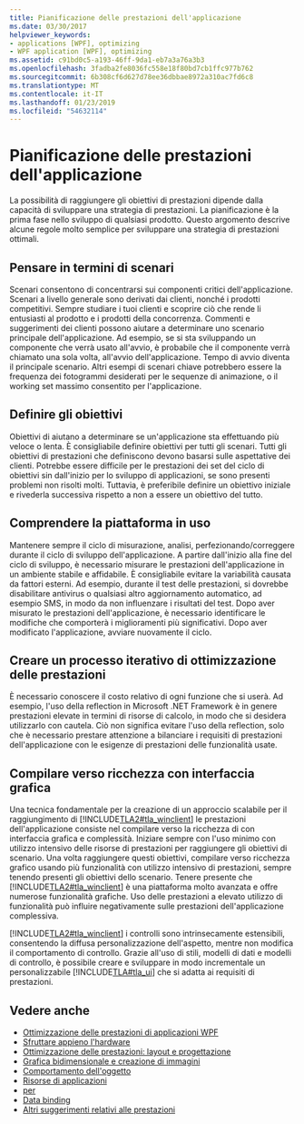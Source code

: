 ```yaml
---
title: Pianificazione delle prestazioni dell'applicazione
ms.date: 03/30/2017
helpviewer_keywords:
- applications [WPF], optimizing
- WPF application [WPF], optimizing
ms.assetid: c91bd0c5-a193-46ff-9da1-eb7a3a76a3b3
ms.openlocfilehash: 3fadba2fe8036fc558e18f80bd7cb1ffc977b762
ms.sourcegitcommit: 6b308cf6d627d78ee36dbbae8972a310ac7fd6c8
ms.translationtype: MT
ms.contentlocale: it-IT
ms.lasthandoff: 01/23/2019
ms.locfileid: "54632114"
---
```

# <a name="planning-for-application-performance"></a>Pianificazione delle prestazioni dell'applicazione
La possibilità di raggiungere gli obiettivi di prestazioni dipende dalla capacità di sviluppare una strategia di prestazioni. La pianificazione è la prima fase nello sviluppo di qualsiasi prodotto. Questo argomento descrive alcune regole molto semplice per sviluppare una strategia di prestazioni ottimali.  
  
## <a name="think-in-terms-of-scenarios"></a>Pensare in termini di scenari  
 Scenari consentono di concentrarsi sui componenti critici dell'applicazione. Scenari a livello generale sono derivati dai clienti, nonché i prodotti competitivi. Sempre studiare i tuoi clienti e scoprire ciò che rende li entusiasti al prodotto e i prodotti della concorrenza. Commenti e suggerimenti dei clienti possono aiutare a determinare uno scenario principale dell'applicazione. Ad esempio, se si sta sviluppando un componente che verrà usato all'avvio, è probabile che il componente verrà chiamato una sola volta, all'avvio dell'applicazione. Tempo di avvio diventa il principale scenario. Altri esempi di scenari chiave potrebbero essere la frequenza dei fotogrammi desiderati per le sequenze di animazione, o il working set massimo consentito per l'applicazione.  
  
## <a name="define-goals"></a>Definire gli obiettivi  
 Obiettivi di aiutano a determinare se un'applicazione sta effettuando più veloce o lenta. È consigliabile definire obiettivi per tutti gli scenari. Tutti gli obiettivi di prestazioni che definiscono devono basarsi sulle aspettative dei clienti. Potrebbe essere difficile per le prestazioni dei set del ciclo di obiettivi sin dall'inizio per lo sviluppo di applicazioni, se sono presenti problemi non risolti molti. Tuttavia, è preferibile definire un obiettivo iniziale e rivederla successiva rispetto a non a essere un obiettivo del tutto.  
  
## <a name="understand-your-platform"></a>Comprendere la piattaforma in uso  
 Mantenere sempre il ciclo di misurazione, analisi, perfezionando/correggere durante il ciclo di sviluppo dell'applicazione. A partire dall'inizio alla fine del ciclo di sviluppo, è necessario misurare le prestazioni dell'applicazione in un ambiente stabile e affidabile. È consigliabile evitare la variabilità causata da fattori esterni. Ad esempio, durante il test delle prestazioni, si dovrebbe disabilitare antivirus o qualsiasi altro aggiornamento automatico, ad esempio SMS, in modo da non influenzare i risultati del test. Dopo aver misurato le prestazioni dell'applicazione, è necessario identificare le modifiche che comporterà i miglioramenti più significativi. Dopo aver modificato l'applicazione, avviare nuovamente il ciclo.  
  
## <a name="make-performance-tuning-an-iterative-process"></a>Creare un processo iterativo di ottimizzazione delle prestazioni  
 È necessario conoscere il costo relativo di ogni funzione che si userà. Ad esempio, l'uso della reflection in Microsoft .NET Framework è in genere prestazioni elevate in termini di risorse di calcolo, in modo che si desidera utilizzarlo con cautela. Ciò non significa evitare l'uso della reflection, solo che è necessario prestare attenzione a bilanciare i requisiti di prestazioni dell'applicazione con le esigenze di prestazioni delle funzionalità usate.  
  
## <a name="build-towards-graphical-richness"></a>Compilare verso ricchezza con interfaccia grafica  
 Una tecnica fondamentale per la creazione di un approccio scalabile per il raggiungimento di [!INCLUDE[TLA2#tla_winclient](../../../../includes/tla2sharptla-winclient-md.md)] le prestazioni dell'applicazione consiste nel compilare verso la ricchezza di con interfaccia grafica e complessità. Iniziare sempre con l'uso minimo con utilizzo intensivo delle risorse di prestazioni per raggiungere gli obiettivi di scenario. Una volta raggiungere questi obiettivi, compilare verso ricchezza grafico usando più funzionalità con utilizzo intensivo di prestazioni, sempre tenendo presenti gli obiettivi dello scenario. Tenere presente che [!INCLUDE[TLA2#tla_winclient](../../../../includes/tla2sharptla-winclient-md.md)] è una piattaforma molto avanzata e offre numerose funzionalità grafiche. Uso delle prestazioni a elevato utilizzo di funzionalità può influire negativamente sulle prestazioni dell'applicazione complessiva.  
  
 [!INCLUDE[TLA2#tla_winclient](../../../../includes/tla2sharptla-winclient-md.md)] i controlli sono intrinsecamente estensibili, consentendo la diffusa personalizzazione dell'aspetto, mentre non modifica il comportamento di controllo. Grazie all'uso di stili, modelli di dati e modelli di controllo, è possibile creare e sviluppare in modo incrementale un personalizzabile [!INCLUDE[TLA#tla_ui](../../../../includes/tlasharptla-ui-md.md)] che si adatta ai requisiti di prestazioni.  
  
## <a name="see-also"></a>Vedere anche
- [Ottimizzazione delle prestazioni di applicazioni WPF](../../../../docs/framework/wpf/advanced/optimizing-wpf-application-performance.md)
- [Sfruttare appieno l'hardware](../../../../docs/framework/wpf/advanced/optimizing-performance-taking-advantage-of-hardware.md)
- [Ottimizzazione delle prestazioni: layout e progettazione](../../../../docs/framework/wpf/advanced/optimizing-performance-layout-and-design.md)
- [Grafica bidimensionale e creazione di immagini](../../../../docs/framework/wpf/advanced/optimizing-performance-2d-graphics-and-imaging.md)
- [Comportamento dell'oggetto](../../../../docs/framework/wpf/advanced/optimizing-performance-object-behavior.md)
- [Risorse di applicazioni](../../../../docs/framework/wpf/advanced/optimizing-performance-application-resources.md)
- [per](../../../../docs/framework/wpf/advanced/optimizing-performance-text.md)
- [Data binding](../../../../docs/framework/wpf/advanced/optimizing-performance-data-binding.md)
- [Altri suggerimenti relativi alle prestazioni](../../../../docs/framework/wpf/advanced/optimizing-performance-other-recommendations.md)
